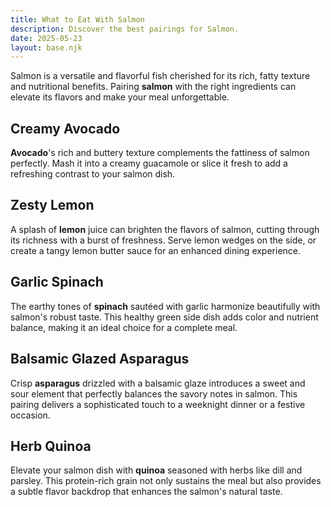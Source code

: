 ```yaml
---
title: What to Eat With Salmon  
description: Discover the best pairings for Salmon.  
date: 2025-05-23  
layout: base.njk
---
```


Salmon is a versatile and flavorful fish cherished for its rich, fatty texture and nutritional benefits. Pairing **salmon** with the right ingredients can elevate its flavors and make your meal unforgettable.

## **Creamy Avocado**

**Avocado**'s rich and buttery texture complements the fattiness of salmon perfectly. Mash it into a creamy guacamole or slice it fresh to add a refreshing contrast to your salmon dish.

## **Zesty Lemon**

A splash of **lemon** juice can brighten the flavors of salmon, cutting through its richness with a burst of freshness. Serve lemon wedges on the side, or create a tangy lemon butter sauce for an enhanced dining experience.

## **Garlic Spinach**

The earthy tones of **spinach** sautéed with garlic harmonize beautifully with salmon's robust taste. This healthy green side dish adds color and nutrient balance, making it an ideal choice for a complete meal.

## **Balsamic Glazed Asparagus**

Crisp **asparagus** drizzled with a balsamic glaze introduces a sweet and sour element that perfectly balances the savory notes in salmon. This pairing delivers a sophisticated touch to a weeknight dinner or a festive occasion.

## **Herb Quinoa**

Elevate your salmon dish with **quinoa** seasoned with herbs like dill and parsley. This protein-rich grain not only sustains the meal but also provides a subtle flavor backdrop that enhances the salmon's natural taste.
